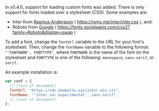 In v0.4.0, support for loading custom fonts was added. There is only support for fonts loaded over a stylesheet (CSS). Some examples are:
- Inter from [Rasmus Andersson](https://rsms.me) ( https://rsms.me/inter/inter.css ), and:
- Roboto from [Google](https://about.google) ( https://fonts.googleapis.com/css2?family=Roboto&display=swap )

To add a font, change the `fontUrl` variable to the URL for your font's stylesheet. Then, change the `fontName` variable to the following format: `"'FONTNAME', FONTTYPE"`, where `FONTNAME` is the name of the font on the stylesheet and `FONTTYPE` is one of the following: `monospace`, `sans-serif`, or `serif`.

An example installation is:
```js
var conf = {
  // [rest of document]
  fontUrl: "https://cdn.doamatto.xyz/inter.min.css",
  fontName: "'Inter var experimental', sans-serif",
  // [rest of document]
};
```